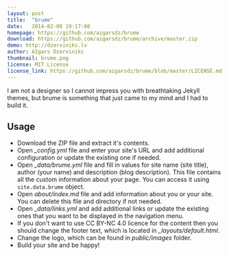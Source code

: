 ```yaml
---
layout: post
title:  "brume"
date:   2014-02-08 19:17:00
homepage: https://github.com/aigarsdz/brume
download: https://github.com/aigarsdz/brume/archive/master.zip
demo: http://dzerviniks.lv
author: AIgars Dzerviniks
thumbnail: brume.png
license: MIT License
license_link: https://github.com/aigarsdz/brume/blob/master/LICENSE.md
---
```


I am not a designer so I cannot impress you with breathtaking Jekyll themes, but brume is something that just came to my mind and I had to build it.

## Usage

- Download the ZIP file and extract it's contents.
- Open *_config.yml* file and enter your site's URL and add additional configuration or update the existing one if needed.
- Open *_data/brume.yml* file and fill in values for site name (site title), author (your name) and description (blog description). This file contains all the custom information about your page. You can access it using `site.data.brume` object.
- Open *about/index.md* file and add information about you or your site. You can delete this file and directory if not needed.
- Open *_data/links.yml* and add additional links or update the existing ones that you want to be displayed in the navigation menu.
- If you don't want to use CC BY-NC 4.0 licence for the content then you should change the footer text, which is located in *_layouts/default.html*.
- Change the logo, which can be found in *public/images* folder.
- Build your site and be happy!